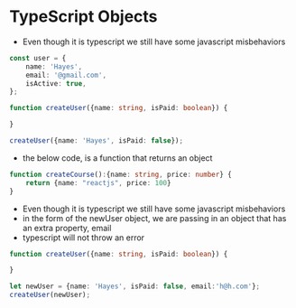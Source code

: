 # TypeScript Objects

- Even though it is typescript we still have some javascript misbehaviors

```typescript
const user = {
    name: 'Hayes',
    email: '@gmail.com',
    isActive: true,
};  

function createUser({name: string, isPaid: boolean}) {

}

createUser({name: 'Hayes', isPaid: false});
```
- the below code, is a function that returns an object

```typescript
function createCourse():{name: string, price: number} {
    return {name: "reactjs", price: 100}
}
```

- Even though it is typescript we still have some javascript misbehaviors
- in the form of the newUser object, we are passing in an object that has an extra property, email
- typescript will not throw an error

```typescript
function createUser({name: string, isPaid: boolean}) {

}

let newUser = {name: 'Hayes', isPaid: false, email:'h@h.com'};
createUser(newUser); 
```




